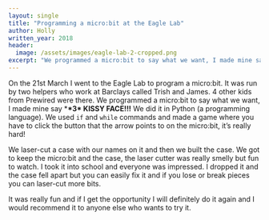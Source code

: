 ```yaml
---
layout: single
title: "Programming a micro:bit at the Eagle Lab"
author: Holly
written_year: 2018
header:
  image: /assets/images/eagle-lab-2-cropped.png
excerpt: "We programmed a micro:bit to say what we want, I made mine say ***3* KISSY FACE!!!**"
---
```


On the 21st March I went to the Eagle Lab to program a micro:bit. It was run by two helpers who work at Barclays called Trish and James. 4 other kids from Prewired were there. We programmed a micro:bit to say what we want, I made mine say ***\*3\* KISSY FACE!!!** We did it in Python (a programming language). We used `if` and `while` commands and made a game where you have to click the button that the arrow points to on the micro:bit, it’s really hard!

We laser-cut a case with our names on it and then we built the case. We got to keep the micro:bit and the case, the laser cutter was really smelly but fun to watch. I took it into school and everyone was impressed. I dropped it and the case fell apart but you can easily fix it and if you lose or break pieces you can laser-cut more bits.

It was really fun and if I get the opportunity I will definitely do it again and I would recommend it to anyone else who wants to try it. 
